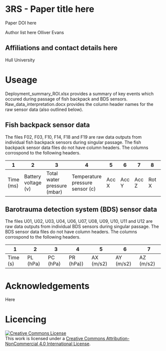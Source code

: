 # 3RS - Paper title here
Paper DOI here

Author list here 
Olliver Evans

## Affiliations and contact details here

Hull University


# Useage

Deployment_summary_ROI.xlsx provides a summary of key events which occured during passage of fish backpack and BDS sensors.
Raw_data_interpretation.docx provides the column header names for the raw sensor data (also outlined below).

## Fish backpack sensor data

The files F02, F03, F10, F14, F18 and F19 are raw data outputs from individual fish backpack sensors during singular passage.
The fish backpack sensor data files do not have column headers. The columns corrospond to the following headers.

| 1 | 2 | 3 | 4 | 5 | 6 | 7 | 8 | 9 | 10 | 11 | 12 | 13 |
| --- | --- | --- | --- | --- | --- | --- | --- | --- | --- | --- | --- | --- |
| Time (ms) | Battery voltage (v) | Total water pressure (mbar) | Temperature pressure sensor (c) | Acc X | Acc Y | Acc Z | Rot X | Rot Y | Rot Z | Mag X | Mag Y | Mag Z |

## Barotrauma detection system (BDS) sensor data

The files U01, U02, U03, U04, U06, U07, U08, U09, U10, U11 and U12 are raw data outputs from individual BDS sensors during singular passage.
The BDS sensor data files do not have column headers. The columns corrospond to the following headers.

| 1 | 2 | 3 | 4 | 5 | 6 | 7 |
| --- | --- | --- | --- | --- | --- | --- |
| Time (s) | PL (hPa) | PC (hPa) | PR (hPa)) | AX (m/s2) | AY (m/s2) | AZ (m/s2) |


# Acknowledgements

Here

# Licencing

<a rel="license" href="http://creativecommons.org/licenses/by-nc/4.0/"><img src="https://i.creativecommons.org/l/by-nc/4.0/88x31.png" alt="Creative Commons License" style="border-width:0"/></a><br />This work is licensed under a <a rel="license" href="http://creativecommons.org/licenses/by-nc/4.0/">Creative Commons Attribution-NonCommercial 4.0 International License</a>.
